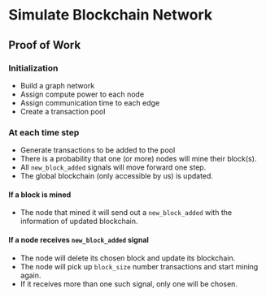 # Simulate Blockchain Network

## Proof of Work

### Initialization
- Build a graph network
- Assign compute power to each node
- Assign communication time to each edge
- Create a transaction pool

### At each time step
- Generate transactions to be added to the pool
- There is a probability that one (or more) nodes will mine their block(s).
- All `new_block_added` signals will move forward one step.
- The global blockchain (only accessible by us) is updated.

#### If a block is mined
- The node that mined it will send out a `new_block_added` with the information of updated blockchain.

#### If a node receives `new_block_added` signal
- The node will delete its chosen block and update its blockchain.
- The node will pick up `block_size` number transactions and start mining again.
- If it receives more than one such signal, only one will be chosen.
